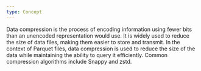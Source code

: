 ```yaml
---
type: Concept
---
```


Data compression is the process of encoding information using fewer bits than an unencoded representation would use. It is widely used to reduce the size of data files, making them easier to store and transmit. In the context of Parquet files, data compression is used to reduce the size of the data while maintaining the ability to query it efficiently. Common compression algorithms include Snappy and zstd.